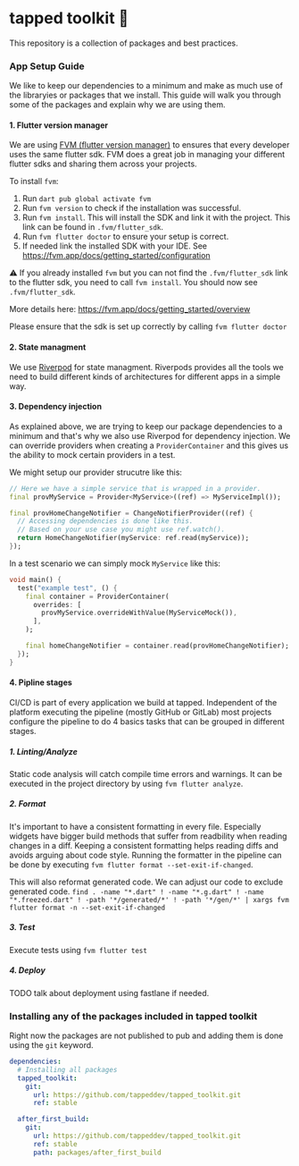 # tapped toolkit 🧰

This repository is a collection of packages and best practices.

### App Setup Guide

We like to keep our dependencies to a minimum and make as much use of the libraryies or packages that we install.
This guide will walk you through some of the packages and explain why we are using them.

#### 1. Flutter version manager

We are using [FVM (flutter version manager)]((https://github.com/leoafarias/fvm)) to ensures that every developer uses
the same flutter sdk.
FVM does a great job in managing your different flutter sdks and sharing them across your projects.

To install `fvm`:

1. Run `dart pub global activate fvm`
2. Run `fvm version` to check if the installation was successful.
3. Run `fvm install`. This will install the SDK and link it with the project. This link can be found
   in `.fvm/flutter_sdk`.
4. Run `fvm flutter doctor` to ensure your setup is correct.
5. If needed link the installed SDK with your IDE. See https://fvm.app/docs/getting_started/configuration

⚠️ If you already installed `fvm` but you can not find the `.fvm/flutter_sdk` link to the flutter sdk, you need to
call `fvm install`. You should now see `.fvm/flutter_sdk`.

More details here: https://fvm.app/docs/getting_started/overview

Please ensure that the sdk is set up correctly by calling `fvm flutter doctor`

#### 2. State managment

We use [Riverpod](https://riverpod.dev/) for state managment.
Riverpods provides all the tools we need to build different kinds of architectures for
different apps in a simple way.

#### 3. Dependency injection

As explained above, we are trying to keep our package dependencies to a minimum and that's why we also use Riverpod for
dependency injection.
We can override providers when creating a `ProviderContainer` and this gives us the ability to mock certain providers
in a test.

We might setup our provider strucutre like this:

```dart
// Here we have a simple service that is wrapped in a provider.
final provMyService = Provider<MyService>((ref) => MyServiceImpl());

final provHomeChangeNotifier = ChangeNotifierProvider((ref) {
  // Accessing dependencies is done like this.
  // Based on your use case you might use ref.watch().
  return HomeChangeNotifier(myService: ref.read(myService));
});
```

In a test scenario we can simply mock `MyService` like this:

````dart
void main() {
  test("example test", () {
    final container = ProviderContainer(
      overrides: [
        provMyService.overrideWithValue(MyServiceMock()),
      ],
    );

    final homeChangeNotifier = container.read(provHomeChangeNotifier);
  });
}
````

#### 4. Pipline stages

CI/CD is part of every application we build at tapped.
Independent of the platform executing the pipeline (mostly GitHub or GitLab) most projects configure the pipeline to
do 4 basics tasks that can be grouped in different stages.

##### 1. Linting/Analyze

Static code analysis will catch compile time errors and warnings.
It can be executed in the project directory by using `fvm flutter analyze`.

##### 2. Format

It's important to have a consistent formatting in every file. Especially widgets have bigger build methods that
suffer from readbility when reading changes in a diff.
Keeping a consistent formatting helps reading diffs and avoids arguing about code style.
Running the formatter in the pipeline can be done by executing `fvm flutter format --set-exit-if-changed`.

This will also reformat generated code. We can adjust our code to exclude generated code.
`find . -name "*.dart" ! -name "*.g.dart" ! -name "*.freezed.dart" ! -path '*/generated/*' ! -path '*/gen/*' | xargs fvm flutter format -n --set-exit-if-changed`

##### 3. Test

Execute tests using `fvm flutter test`

##### 4. Deploy

TODO talk about deployment using fastlane if needed.

### Installing any of the packages included in tapped toolkit

Right now the packages are not published to pub and adding them is done using the `git` keyword.

````yaml
dependencies:
  # Installing all packages
  tapped_toolkit:
    git:
      url: https://github.com/tappeddev/tapped_toolkit.git
      ref: stable

  after_first_build:
    git:
      url: https://github.com/tappeddev/tapped_toolkit.git
      ref: stable
      path: packages/after_first_build
````
